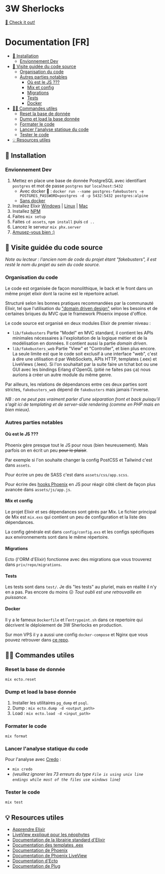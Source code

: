 # 3W Sherlocks
[🔗 Check it out!](https://bourse2021-coddity.anicetnougaret.fr)

# Documentation [FR]

- [🔧 Installation](#-installation)
  - [Envionnement Dev](#envionnement-dev)
- [🧭 Visite guidée du code source](#-visite-guidée-du-code-source)
  - [Organisation du code](#organisation-du-code)
  - [Autres parties notables](#autres-parties-notables)
    - [Où est le JS ???](#où-est-le-js-)
    - [Mix et config](#mix-et-config)
    - [Migrations](#migrations)
    - [Tests](#tests)
    - [Docker](#docker)
- [👩‍💻 Commandes utiles](#-commandes-utiles)
  - [Reset la base de donnée](#reset-la-base-de-donnée)
  - [Dump et load la base donnée](#dump-et-load-la-base-donnée)
  - [Formater le code](#formater-le-code)
  - [Lancer l'analyse statique du code](#lancer-lanalyse-statique-du-code)
  - [Tester le code](#tester-le-code)
- [💡 Resources utiles](#-resources-utiles)

## 🔧 Installation
### Envionnement Dev
1. Mettez en place une base de donnée PostgreSQL avec identifiant `postgres` et mot de passe `postgres` sur `localhost:5432`
   - Avec docker 🐳 : `docker run --name postgres-fakebusters -e POSTGRES_PASSWORD=postgres -d -p 5432:5432 postgres:alpine` 
   - [Sans docker](https://www.postgresql.org/download/)
2. Installez Elixir [Windows](https://elixir-lang.org/install.html#windows) | [Linux](https://elixir-lang.org/install.html#gnulinux) | [Mac](https://elixir-lang.org/install.html#macos)
3. Installez [NPM](https://www.npmjs.com/)
4. Faites `mix setup`
5. Faites `cd assets`, `npm install` puis `cd ..`
6. Lancez le serveur `mix phx.server`
7. [Amusez-vous bien :)](http://localhost:4000)

## 🧭 Visite guidée du code source
*Note au lecteur : l'ancien nom de code du projet étant "fakebusters", il est resté le nom du projet au sein du code source.*

### Organisation du code
Le code est organisée de façon monolithique, le back et le front dans un même projet elixir dont la racine est le répertoire actuel.

Structuré selon les bonnes pratiques recommandées par la communauté Elixir, tel que l'utilisation du ["domain driven design"](https://en.wikipedia.org/wiki/Domain-driven_design) selon les besoins et de certaines briques du MVC que le framework Phoenix impose d'office. 

Le code source est organisé en deux modules Elixir de premier niveau :

- `lib/fakebusters` Partie "Model" en MVC standard, il contient les APIs minimales nécessaires à l'exploitation de la logique métier et de la modélisation en données. Il contient aussi la partie *domain driven*.
- `lib/fakebusters_web` Partie "View" et "Controller", et bien plus encore. La seule limite est que le code soit exclusif à une interface "web", c'est à dire une utilisation d par WebSockets, APIs HTTP, templates (.eex) et LiveViews (.leex). Si l'on souhaitait par la suite faire un tchat bot ou une GUI avec les bindings Erlang d'OpenGL (pitié ne faites pas ça) nous aurions à créer un autre module du même genre. 

Par ailleurs, les relations de dépendances entre ces deux parties sont strictes, `fakebusters_web` dépend de `fakebusters` mais jamais l'inverse.

*NB : on ne peut pas vraiment parler d'une séparation front et back puisqu'il s'agit ici de templating et de server-side rendering (comme en PHP mais en bien mieux).*

### Autres parties notables
#### Où est le JS ???
Phoenix gère presque tout le JS pour nous (bien heureusement). Mais parfois on en écrit un peu ~~pour le plaisir~~.

Par exemple si l'on souhaite changer la config PostCSS et Tailwind c'est dans `assets`. 

Pour écrire un peu de SASS c'est dans `assets/css/app.scss`.

Pour écrire des [hooks Phoenix](https://hexdocs.pm/phoenix_live_view/js-interop.html) en JS pour réagir côté client de façon plus avancée dans `assets/js/app.js`.

#### Mix et config
Le projet Elixir et ses dépendances sont gérés par Mix. Le fichier principal de Mix est `mix.exs` qui contient un peu de configuration et la liste des dépendances.

La config générale est dans `config/config.exs` et les configs spécifiques aux environnements sont dans le même répertoire.

#### Migrations
Ecto (l'ORM d'Elixir) fonctionne avec des migrations que vous trouverez dans `priv/repo/migrations`.

#### Tests
Les tests sont dans `test/`. Je dis "les tests" au pluriel, mais en réalité il n'y en a pas. Pas encore du moins 😖 *Tout oubli est une retrouvaille en puissance*.

#### Docker
Il y a le fameux `Dockerfile` et l'`entrypoint.sh` dans ce repertoire qui décrivent le déploiement de 3W Sherlocks en production.

Sur mon VPS il y a aussi une config `docker-compose` et Nginx que vous pouvez retrouver dans [ce repo](https://github.com/AnicetNgrt/personal-vps-setup).

## 👩‍💻 Commandes utiles
### Reset la base de donnée
`mix ecto.reset`

### Dump et load la base donnée
1. Installer les utilitaires `pg_dump` et `psql`.
2. Dump : `mix ecto.dump -d <output_path>`
3. Load : `mix ecto.load -d <input_path>`

### Formater le code
`mix format`

### Lancer l'analyse statique du code
Pour l'analyse avec [Credo](https://github.com/rrrene/credo) :

- `mix credo` 
- *(veuillez ignorer les 73 erreurs du type `File is using unix line endings while most of the files use windows line`)*

### Tester le code
`mix test`

## 💡 Resources utiles
- [Apprendre Elixir](https://elixirschool.com/fr/)
- [LiveView expliqué pour les néophytes](https://www.youtube.com/watch?v=U_Pe8Ru06fM)
- [Documentation de la librairie standard d'Elixir](https://hexdocs.pm/elixir/Kernel.html)
- [Documentation des templates .eex](https://hexdocs.pm/eex/EEx.html)
- [Documentation de Phoenix](https://hexdocs.pm/phoenix/overview.html)
- [Documentation de Phoenix LiveView](https://hexdocs.pm/phoenix_live_view/Phoenix.LiveView.html)
- [Documentation d'Ecto](https://hexdocs.pm/ecto/Ecto.html)
- [Documentation de Plug](https://hexdocs.pm/plug/readme.html)